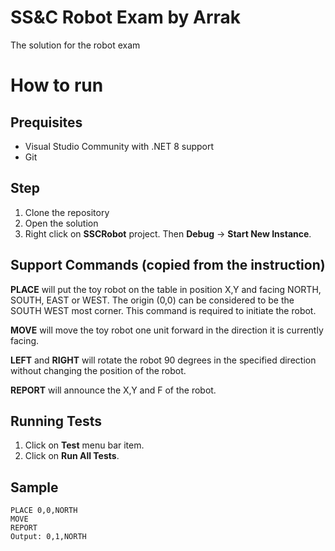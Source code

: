 # SS&C Robot Exam by Arrak

The solution for the robot exam

# How to run

## Prequisites

- Visual Studio Community with .NET 8 support
- Git

## Step

1. Clone the repository
2. Open the solution
3. Right click on **SSCRobot** project. Then **Debug** -> **Start New Instance**.

## Support Commands (copied from the instruction)

**PLACE** will put the toy robot on the table in position X,Y and facing NORTH, SOUTH, EAST or WEST. The
origin (0,0) can be considered to be the SOUTH WEST most corner. This command is required to initiate the robot.

**MOVE** will move the toy robot one unit forward in the direction it is currently facing.

**LEFT** and **RIGHT** will rotate the robot 90 degrees in the specified direction without changing the position of
the robot.

**REPORT** will announce the X,Y and F of the robot.

## Running Tests

1. Click on **Test** menu bar item.
2. Click on **Run All Tests**.

## Sample

```
PLACE 0,0,NORTH
MOVE
REPORT
Output: 0,1,NORTH
```
